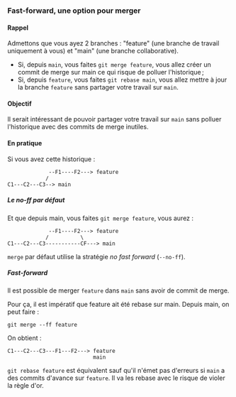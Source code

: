 ### Fast-forward, une option pour merger

#### Rappel

Admettons que vous ayez 2 branches : "feature" (une branche de travail uniquement à vous) et "main" (une branche collaborative).

- Si, depuis `main`, vous faites `git merge feature`, 
vous allez créer un commit de merge sur main ce qui risque de polluer l'historique ;
- Si, depuis `feature`, vous faites `git rebase main`, 
vous allez mettre à jour la branche `feature` sans partager votre travail sur `main`.

#### Objectif

Il serait intéressant de pouvoir partager votre travail sur `main` sans polluer l'historique avec des commits de merge inutiles.

#### En pratique

Si vous avez cette historique :

```
             --F1----F2---> feature
            /
C1---C2---C3--> main
```

##### Le no-ff par défaut

Et que depuis main, vous faites `git merge feature`, vous aurez :

```
             --F1----F2---> feature
            /          \
C1---C2---C3-----------CF---> main
```

`merge` par défaut utilise la stratégie _no fast forward_ (`--no-ff`).

##### Fast-forward

Il est possible de merger `feature` dans `main` sans avoir de commit de merge.

Pour ça, il est impératif que feature ait été rebase sur main. Depuis main, on peut faire :

```
git merge --ff feature
```

On obtient :

```
C1---C2---C3---F1---F2---> feature
                           main
```

`git rebase feature` est équivalent sauf qu'il n'émet pas d'erreurs si `main` a des commits d'avance sur `feature`. 
Il va les rebase avec le risque de violer la règle d'or.
